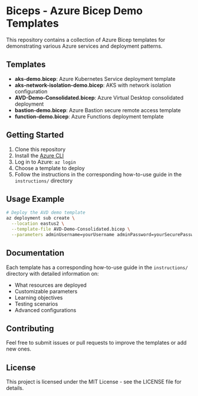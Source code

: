 # Biceps - Azure Bicep Demo Templates

This repository contains a collection of Azure Bicep templates for demonstrating various Azure services and deployment patterns.

## Templates

- **aks-demo.bicep**: Azure Kubernetes Service deployment template
- **aks-network-isolation-demo.bicep**: AKS with network isolation configuration
- **AVD-Demo-Consolidated.bicep**: Azure Virtual Desktop consolidated deployment
- **bastion-demo.bicep**: Azure Bastion secure remote access template
- **function-demo.bicep**: Azure Functions deployment template

## Getting Started

1. Clone this repository
2. Install the [Azure CLI](https://docs.microsoft.com/en-us/cli/azure/install-azure-cli)
3. Log in to Azure: `az login`
4. Choose a template to deploy
5. Follow the instructions in the corresponding how-to-use guide in the `instructions/` directory

## Usage Example

```bash
# Deploy the AVD demo template
az deployment sub create \
  --location eastus2 \
  --template-file AVD-Demo-Consolidated.bicep \
  --parameters adminUsername=yourUsername adminPassword=yourSecurePassword
```

## Documentation

Each template has a corresponding how-to-use guide in the `instructions/` directory with detailed information on:
- What resources are deployed
- Customizable parameters
- Learning objectives
- Testing scenarios
- Advanced configurations

## Contributing

Feel free to submit issues or pull requests to improve the templates or add new ones.

## License

This project is licensed under the MIT License - see the LICENSE file for details.
